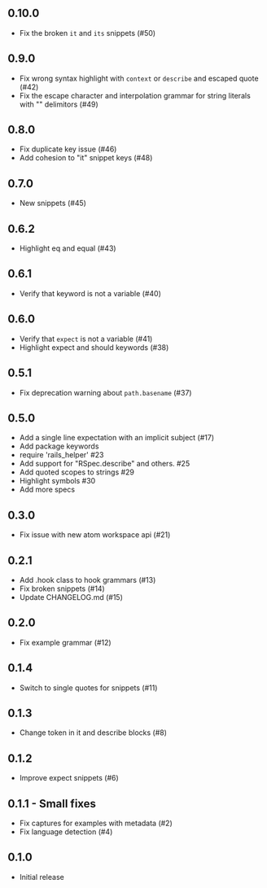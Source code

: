 ## 0.10.0

* Fix the broken `it` and `its` snippets (#50)

## 0.9.0

* Fix wrong syntax highlight with `context` or `describe` and escaped quote (#42)
* Fix the escape character and interpolation grammar for string literals with "" delimitors (#49)

## 0.8.0

* Fix duplicate key issue (#46)
* Add cohesion to "it" snippet keys (#48)

## 0.7.0

* New snippets (#45)

## 0.6.2

* Highlight eq and equal (#43)

## 0.6.1

* Verify that keyword is not a variable (#40)

## 0.6.0

* Verify that `expect` is not a variable (#41)
* Highlight expect and should keywords (#38)

## 0.5.1

* Fix deprecation warning about `path.basename` (#37)

## 0.5.0

* Add a single line expectation with an implicit subject (#17)
* Add package keywords
* require 'rails_helper' #23
* Add support for "RSpec.describe" and others. #25
* Add quoted scopes to strings #29
* Highlight symbols #30
* Add more specs

## 0.3.0

* Fix issue with new atom workspace api (#21)

## 0.2.1

* Add .hook class to hook grammars (#13)
* Fix broken snippets (#14)
* Update CHANGELOG.md (#15)

## 0.2.0

* Fix example grammar (#12)

## 0.1.4

* Switch to single quotes for snippets (#11)

## 0.1.3

* Change token in it and describe blocks (#8)

## 0.1.2

* Improve expect snippets (#6)

## 0.1.1 - Small fixes

* Fix captures for examples with metadata (#2)
* Fix language detection (#4)

## 0.1.0

* Initial release
